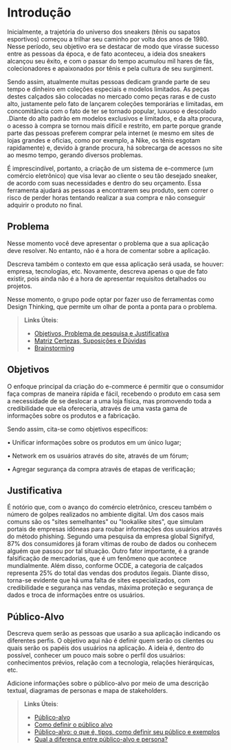 # Introdução

Inicialmente, a trajetória do universo dos sneakers (tênis ou sapatos esportivos) começou a trilhar seu caminho por volta dos anos de 1980. Nesse período, seu objetivo era se destacar de modo que virasse sucesso entre as pessoas da época, e de fato aconteceu, a ideia dos sneakers alcançou seu êxito, e com o passar do tempo acumulou mil hares de fãs, colecionadores e apaixonados por tênis e pela cultura de seu surgiment.

Sendo assim, atualmente muitas pessoas dedicam grande parte de seu tempo e dinheiro em coleções especiais e modelos limitados. As peças destes calçados são colocadas no mercado como peças raras e de custo alto, justamente pelo fato de lançarem coleções temporárias e limitadas, em concomitância com o fato de ter se tornado popular, luxuoso e descolado .Diante do alto padrão em modelos exclusivos e limitados, e da alta procura, o acesso à compra se tornou mais difícil e restrito, em parte porque grande parte das pessoas preferem comprar pela internet (e mesmo em sites de lojas grandes e oficias, como por exemplo, a Nike, os tênis esgotam rapidamente) e, devido à grande procura, há sobrecarga de acessos no site ao mesmo tempo, gerando diversos problemas.

É imprescindível, portanto, a criação de um sistema de e-commerce (um comércio eletrônico) que visa levar ao cliente o seu tão desejado sneaker, de acordo com suas necessidades e dentro do seu orçamento. Essa ferramenta ajudará as pessoas a encontrarem seu produto, sem correr o risco de perder horas tentando realizar a sua compra e não conseguir adquirir o produto no final.


## Problema
Nesse momento você deve apresentar o problema que a sua aplicação deve  resolver. No entanto, não é a hora de comentar sobre a aplicação.

Descreva também o contexto em que essa aplicação será usada, se  houver: empresa, tecnologias, etc. Novamente, descreva apenas o que de  fato existir, pois ainda não é a hora de apresentar requisitos  detalhados ou projetos.

Nesse momento, o grupo pode optar por fazer uso  de ferramentas como Design Thinking, que permite um olhar de ponta a ponta para o problema.

> **Links Úteis**:
> - [Objetivos, Problema de pesquisa e Justificativa](https://medium.com/@versioparole/objetivos-problema-de-pesquisa-e-justificativa-c98c8233b9c3)
> - [Matriz Certezas, Suposições e Dúvidas](https://medium.com/educa%C3%A7%C3%A3o-fora-da-caixa/matriz-certezas-suposi%C3%A7%C3%B5es-e-d%C3%BAvidas-fa2263633655)
> - [Brainstorming](https://www.euax.com.br/2018/09/brainstorming/)

## Objetivos

O enfoque principal da criação do e-commerce é permitir que o consumidor faça compras de maneira rápida e fácil, recebendo o produto em casa sem a necessidade de se deslocar a uma loja física, mas promovendo toda a credibilidade que ela ofereceria, através de uma vasta gama de informações sobre os produtos e a fabricação. 

Sendo assim, cita-se como objetivos específicos:

• Unificar informações sobre os produtos em um único lugar;

• Network em os usuários através do site, através de um fórum;

• Agregar segurança da compra através de etapas de verificação; 

## Justificativa

É notório que, com o avanço do comércio eletrônico, cresceu também o número de golpes realizados no ambiente digital. Um dos casos mais comuns são os &quot;sites
semelhantes&quot; ou &quot;lookalike sites&quot;, que simulam portais de empresas idôneas para roubar informações dos usuários através do método phishing. Segundo uma pesquisa da empresa global Signifyd, 87% dos consumidores já foram vítimas de roubo de dados ou conhecem alguém que passou por tal situação.
Outro fator importante, é a grande falsificação de mercadorias, que é um fenômeno que acontece mundialmente. Além disso, conforme OCDE, a categoria de
calçados representa 25% do total das vendas dos produtos ilegais.
Diante disso, torna-se evidente que há uma falta de sites especializados, com credibilidade e segurança nas vendas, máxima proteção e segurança de dados e troca de
informações entre os usuários.

## Público-Alvo

Descreva quem serão as pessoas que usarão a sua aplicação indicando os diferentes perfis. O objetivo aqui não é definir quem serão os clientes ou quais serão os papéis dos usuários na aplicação. A ideia é, dentro do possível, conhecer um pouco mais sobre o perfil dos usuários: conhecimentos prévios, relação com a tecnologia, relações
hierárquicas, etc.

Adicione informações sobre o público-alvo por meio de uma descrição textual, diagramas de personas e mapa de stakeholders.

> **Links Úteis**:
> - [Público-alvo](https://blog.hotmart.com/pt-br/publico-alvo/)
> - [Como definir o público alvo](https://exame.com/pme/5-dicas-essenciais-para-definir-o-publico-alvo-do-seu-negocio/)
> - [Público-alvo: o que é, tipos, como definir seu público e exemplos](https://klickpages.com.br/blog/publico-alvo-o-que-e/)
> - [Qual a diferença entre público-alvo e persona?](https://rockcontent.com/blog/diferenca-publico-alvo-e-persona/)

